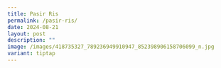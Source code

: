 ```yaml
---
title: Pasir Ris
permalink: /pasir-ris/
date: 2024-08-21
layout: post
description: ""
image: /images/418735327_789236949910947_852398906158706099_n.jpg
variant: tiptap
---
```

